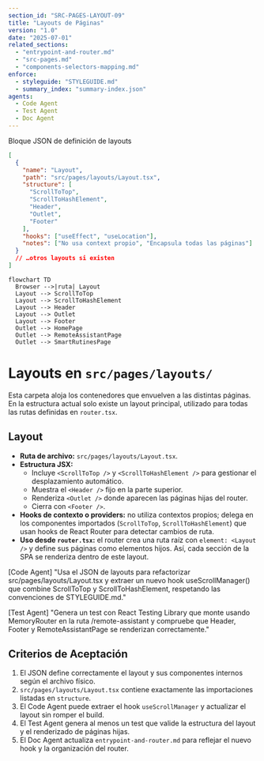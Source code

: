 ```yaml
---
section_id: "SRC-PAGES-LAYOUT-09"
title: "Layouts de Páginas"
version: "1.0"
date: "2025-07-01"
related_sections:
  - "entrypoint-and-router.md"
  - "src-pages.md"
  - "components-selectors-mapping.md"
enforce:
  - styleguide: "STYLEGUIDE.md"
  - summary_index: "summary-index.json"
agents:
  - Code Agent
  - Test Agent
  - Doc Agent
---
```


Bloque JSON de definición de layouts

```json
[
  {
    "name": "Layout",
    "path": "src/pages/layouts/Layout.tsx",
    "structure": [
      "ScrollToTop",
      "ScrollToHashElement",
      "Header",
      "Outlet",
      "Footer"
    ],
    "hooks": ["useEffect", "useLocation"],
    "notes": ["No usa context propio", "Encapsula todas las páginas"]
  }
  // …otros layouts si existen
]
```

```mermaid
flowchart TD
  Browser -->|ruta| Layout
  Layout --> ScrollToTop
  Layout --> ScrollToHashElement
  Layout --> Header
  Layout --> Outlet
  Layout --> Footer
  Outlet --> HomePage
  Outlet --> RemoteAssistantPage
  Outlet --> SmartRutinesPage
```

# Layouts en `src/pages/layouts/`

Esta carpeta aloja los contenedores que envuelven a las distintas páginas. En la estructura actual solo existe un layout principal, utilizado para todas las rutas definidas en `router.tsx`.

## Layout
- **Ruta de archivo:** `src/pages/layouts/Layout.tsx`.
- **Estructura JSX:**
  - Incluye `<ScrollToTop />` y `<ScrollToHashElement />` para gestionar el desplazamiento automático.
  - Muestra el `<Header />` fijo en la parte superior.
  - Renderiza `<Outlet />` donde aparecen las páginas hijas del router.
  - Cierra con `<Footer />`.
- **Hooks de contexto o providers:** no utiliza contextos propios; delega en los componentes importados (`ScrollToTop`, `ScrollToHashElement`) que usan hooks de React Router para detectar cambios de ruta.
- **Uso desde `router.tsx`:** el router crea una ruta raíz con `element: <Layout />` y define sus páginas como elementos hijos. Así, cada sección de la SPA se renderiza dentro de este layout.

[Code Agent]
"Usa el JSON de layouts para refactorizar src/pages/layouts/Layout.tsx y extraer un nuevo hook useScrollManager() que combine ScrollToTop y ScrollToHashElement, respetando las convenciones de STYLEGUIDE.md."

[Test Agent]
"Genera un test con React Testing Library que monte <Layout> usando MemoryRouter en la ruta /remote-assistant y compruebe que Header, Footer y RemoteAssistantPage se renderizan correctamente."

## Criterios de Aceptación
1. El JSON define correctamente el layout y sus componentes internos según el archivo físico.  
2. `src/pages/layouts/Layout.tsx` contiene exactamente las importaciones listadas en `structure`.  
3. El Code Agent puede extraer el hook `useScrollManager` y actualizar el layout sin romper el build.  
4. El Test Agent genera al menos un test que valide la estructura del layout y el renderizado de páginas hijas.  
5. El Doc Agent actualiza `entrypoint-and-router.md` para reflejar el nuevo hook y la organización del router.

